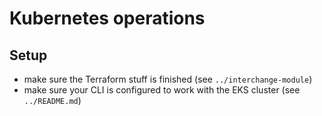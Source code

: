 # Kubernetes operations

## Setup
* make sure the Terraform stuff is finished (see `../interchange-module`)
* make sure your CLI is configured to work with the EKS cluster (see `../README.md`)


